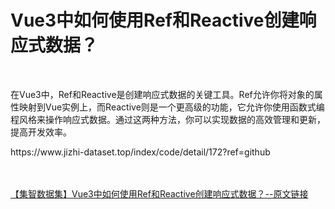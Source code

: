 <h1>Vue3中如何使用Ref和Reactive创建响应式数据？</h1><br /><p>在Vue3中，Ref和Reactive是创建响应式数据的关键工具。Ref允许你将对象的属性映射到Vue实例上，而Reactive则是一个更高级的功能，它允许你使用函数式编程风格来操作响应式数据。通过这两种方法，你可以实现数据的高效管理和更新，提高开发效率。</p><p>https://www.jizhi-dataset.top/index/code/detail/172?ref=github</p><br /><br /><a href="https://www.jizhi-dataset.top/index/code/detail/172?ref=github" target="_blank">【集智数据集】Vue3中如何使用Ref和Reactive创建响应式数据？--原文链接</a>